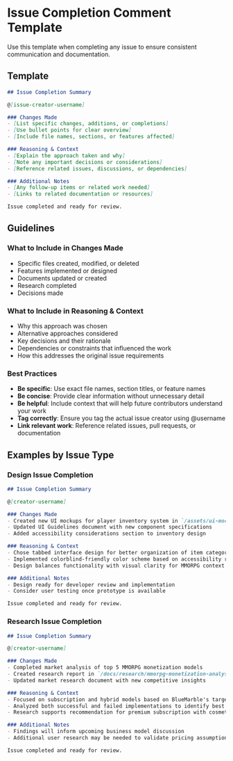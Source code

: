 # Issue Completion Comment Template

Use this template when completing any issue to ensure consistent communication and documentation.

## Template

```markdown
## Issue Completion Summary

@[issue-creator-username] 

### Changes Made
- [List specific changes, additions, or completions]
- [Use bullet points for clear overview]
- [Include file names, sections, or features affected]

### Reasoning & Context
- [Explain the approach taken and why]
- [Note any important decisions or considerations]
- [Reference related issues, discussions, or dependencies]

### Additional Notes
- [Any follow-up items or related work needed]
- [Links to related documentation or resources]

Issue completed and ready for review.
```

## Guidelines

### What to Include in Changes Made
- Specific files created, modified, or deleted
- Features implemented or designed
- Documents updated or created
- Research completed
- Decisions made

### What to Include in Reasoning & Context
- Why this approach was chosen
- Alternative approaches considered
- Key decisions and their rationale
- Dependencies or constraints that influenced the work
- How this addresses the original issue requirements

### Best Practices
- **Be specific**: Use exact file names, section titles, or feature names
- **Be concise**: Provide clear information without unnecessary detail
- **Be helpful**: Include context that will help future contributors understand your work
- **Tag correctly**: Ensure you tag the actual issue creator using @username
- **Link relevant work**: Reference related issues, pull requests, or documentation

## Examples by Issue Type

### Design Issue Completion
```markdown
## Issue Completion Summary

@[creator-username]

### Changes Made
- Created new UI mockups for player inventory system in `/assets/ui-mockups/inventory-v1.figma`
- Updated UI Guidelines document with new component specifications
- Added accessibility considerations section to inventory design

### Reasoning & Context
- Chose tabbed interface design for better organization of item categories
- Implemented colorblind-friendly color scheme based on accessibility research
- Design balances functionality with visual clarity for MMORPG context

### Additional Notes
- Design ready for developer review and implementation
- Consider user testing once prototype is available

Issue completed and ready for review.
```

### Research Issue Completion
```markdown
## Issue Completion Summary

@[creator-username]

### Changes Made
- Completed market analysis of top 5 MMORPG monetization models
- Created research report in `/docs/research/mmorpg-monetization-analysis.md`
- Updated market research document with new competitive insights

### Reasoning & Context
- Focused on subscription and hybrid models based on BlueMarble's target audience
- Analyzed both successful and failed implementations to identify best practices
- Research supports recommendation for premium subscription with cosmetic microtransactions

### Additional Notes
- Findings will inform upcoming business model discussion
- Additional user research may be needed to validate pricing assumptions

Issue completed and ready for review.
```